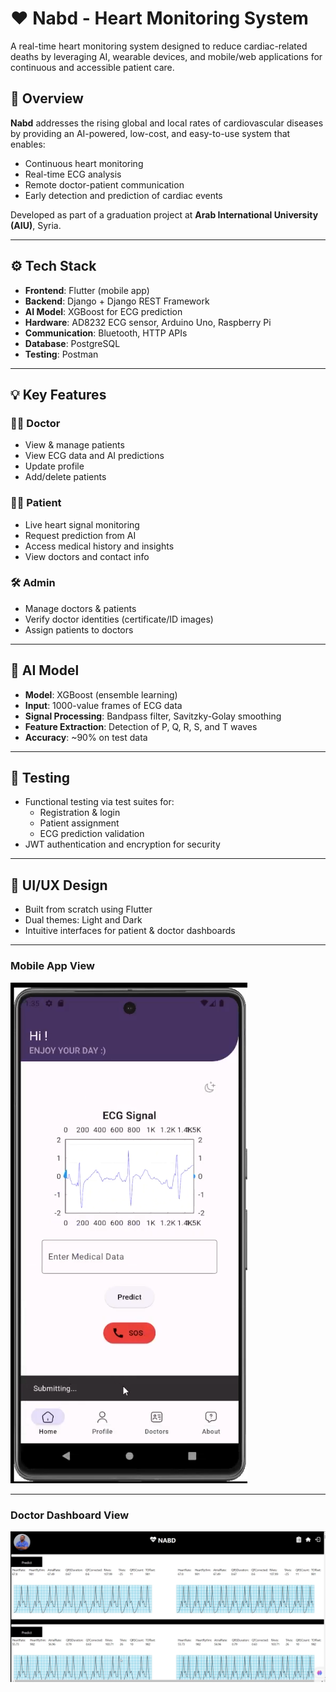 # ❤️ Nabd - Heart Monitoring System

A real-time heart monitoring system designed to reduce cardiac-related deaths by leveraging AI, wearable devices, and mobile/web applications for continuous and accessible patient care.

## 📌 Overview

**Nabd** addresses the rising global and local rates of cardiovascular diseases by providing an AI-powered, low-cost, and easy-to-use system that enables:
- Continuous heart monitoring
- Real-time ECG analysis
- Remote doctor-patient communication
- Early detection and prediction of cardiac events

Developed as part of a graduation project at **Arab International University (AIU)**, Syria.

---

## ⚙️ Tech Stack

- **Frontend**: Flutter (mobile app)
- **Backend**: Django + Django REST Framework
- **AI Model**: XGBoost for ECG prediction
- **Hardware**: AD8232 ECG sensor, Arduino Uno, Raspberry Pi
- **Communication**: Bluetooth, HTTP APIs
- **Database**: PostgreSQL
- **Testing**: Postman

---

## 💡 Key Features

### 👨‍⚕️ Doctor
- View & manage patients
- View ECG data and AI predictions
- Update profile
- Add/delete patients

### 🧑‍💻 Patient
- Live heart signal monitoring
- Request prediction from AI
- Access medical history and insights
- View doctors and contact info

### 🛠️ Admin
- Manage doctors & patients
- Verify doctor identities (certificate/ID images)
- Assign patients to doctors

---

## 🧠 AI Model

- **Model**: XGBoost (ensemble learning)
- **Input**: 1000-value frames of ECG data
- **Signal Processing**: Bandpass filter, Savitzky-Golay smoothing
- **Feature Extraction**: Detection of P, Q, R, S, and T waves
- **Accuracy**: ~90% on test data

---

## 🧪 Testing

- Functional testing via test suites for:
  - Registration & login
  - Patient assignment
  - ECG prediction validation
- JWT authentication and encryption for security

---

## 📱 UI/UX Design

- Built from scratch using Flutter
- Dual themes: Light and Dark
- Intuitive interfaces for patient & doctor dashboards

---
### Mobile App View

![Mobile Screenshot](Nabd_Backend/Back/screenshots/Screenshot%202025-07-02%20172740.png)

---

### Doctor Dashboard View

![Doctor Screenshot](Nabd_Backend/Back/screenshots/Screenshot%202025-07-02%20172825.png)
